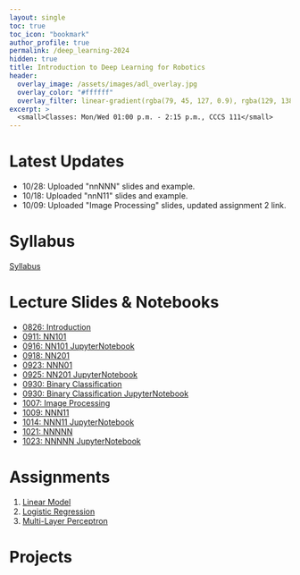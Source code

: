 ```yaml
---
layout: single
toc: true
toc_icon: "bookmark"
author_profile: true
permalink: /deep_learning-2024
hidden: true
title: Introduction to Deep Learning for Robotics
header:
  overlay_image: /assets/images/adl_overlay.jpg
  overlay_color: "#ffffff"
  overlay_filter: linear-gradient(rgba(79, 45, 127, 0.9), rgba(129, 138, 143, 0.5))
excerpt: >
  <small>Classes: Mon/Wed 01:00 p.m. - 2:15 p.m., CCCS 111</small>
---
```

# Latest Updates
- 10/28: Uploaded "nnNNN" slides and example.
- 10/18: Uploaded "nnN11" slides and example.
- 10/09: Uploaded "Image Processing" slides, updated assignment 2 link.


# Syllabus
[Syllabus](/_docs/deep_learning-2024/syllabus.pdf)

# Lecture Slides & Notebooks
- [0826: Introduction](/_docs/deep_learning-2024/0826/intro.pdf)
- [0911: NN101](/_docs/deep_learning-2024/0911/nn101.pdf)
- [0916: NN101 JupyterNotebook](https://github.com/linzhangUCA/3321example-nn101.git)
- [0918: NN201](/_docs/deep_learning-2024/0918/nn201.pdf)
- [0923: NNN01](/_docs/deep_learning-2024/0923/nnN01.pdf)
- [0925: NN201 JupyterNotebook](https://github.com/linzhangUCA/3321example-nn201.git)
- [0930: Binary Classification](/_docs/deep_learning-2024/0930/binary_classification.pdf)
- [0930: Binary Classification JupyterNotebook](https://github.com/linzhangUCA/3321example-binary_classification.git)
- [1007: Image Processing](/_docs/deep_learning-2024/1007/image.pdf)
- [1009: NNN11](/_docs/deep_learning-2024/1009/nnN11.pdf)
- [1014: NNN11 JupyterNotebook](https://github.com/linzhangUCA/3321example-nnN11.git)
- [1021: NNNNN](/_docs/deep_learning-2024/1021/nnNNN.pdf)
- [1023: NNNNN JupyterNotebook](https://github.com/linzhangUCA/3321example-nnNNN.git)

# Assignments
1. [Linear Model](https://classroom.github.com/a/DGzH7Pk6)
2. [Logistic Regression](https://classroom.github.com/a/c52Ug9IQ)
3. [Multi-Layer Perceptron](https://classroom.github.com/a/DEvnC4CH)

# Projects

